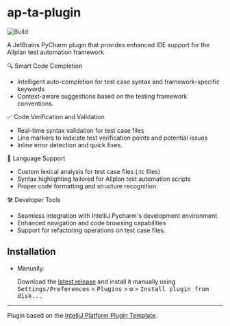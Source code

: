 # ap-ta-plugin

![Build](https://github.com/elin-d/ap-ta-plugin/workflows/Build/badge.svg)


<!-- Plugin description -->

A JetBrains PyCharm plugin that provides enhanced IDE support for the Allplan test automation framework


🔍 Smart Code Completion

- Intelligent auto-completion for test case syntax and framework-specific keywords
- Context-aware suggestions based on the testing framework conventions.


✅ Code Verification and Validation

- Real-time syntax validation for test case files
- Line markers to indicate test verification points and potential issues
- Inline error detection and quick fixes.


📝 Language Support

- Custom lexical analysis for test case files (.tc files)
- Syntax highlighting tailored for Allplan test automation scripts
- Proper code formatting and structure recognition.

🛠 Developer Tools

- Seamless integration with IntelliJ Pycharm's development environment
- Enhanced navigation and code browsing capabilities
- Support for refactoring operations on test case files.

<!-- Plugin description end -->

## Installation

- Manually:

  Download the [latest release](https://github.com/elin-d/ap-ta-plugin/releases/latest) and install it manually using
  <kbd>Settings/Preferences</kbd> > <kbd>Plugins</kbd> > <kbd>⚙️</kbd> > <kbd>Install plugin from disk...</kbd>


---
Plugin based on the [IntelliJ Platform Plugin Template][template].

[template]: https://github.com/JetBrains/intellij-platform-plugin-template
[docs:plugin-description]: https://plugins.jetbrains.com/docs/intellij/plugin-user-experience.html#plugin-description-and-presentation
